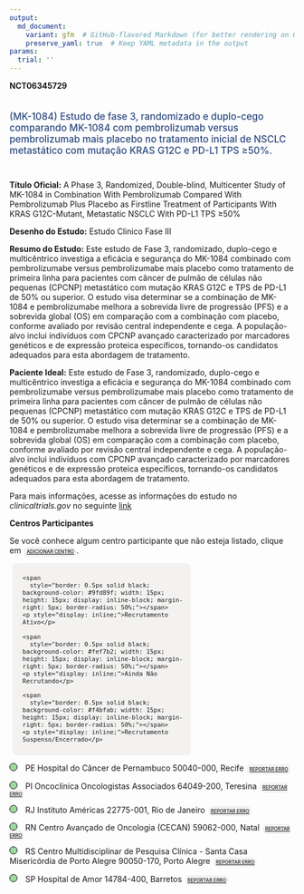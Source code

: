 ```yaml
---
output: 
  md_document:
    variant: gfm  # GitHub-flavored Markdown (for better rendering on GitHub)
    preserve_yaml: true  # Keep YAML metadata in the output
params:
  trial: ''
---
```


**NCT06345729**

<div style="padding: 5px 5px 5px 0px; font-size: 1.20em; font-weight: 500; color: #2E4A7F; text-align: left; margin-bottom: 20px">

(MK-1084) Estudo de fase 3, randomizado e duplo-cego comparando MK-1084
com pembrolizumab versus pembrolizumab mais placebo no tratamento
inicial de NSCLC metastático com mutação KRAS G12C e PD-L1 TPS ≥50%.

</div>

**Título Oficial:** A Phase 3, Randomized, Double-blind, Multicenter
Study of MK-1084 in Combination With Pembrolizumab Compared With
Pembrolizumab Plus Placebo as Firstline Treatment of Participants With
KRAS G12C-Mutant, Metastatic NSCLC With PD-L1 TPS ≥50%

**Desenho do Estudo:** Estudo Clinico Fase III

**Resumo do Estudo:** Este estudo de Fase 3, randomizado, duplo-cego e
multicêntrico investiga a eficácia e segurança do MK-1084 combinado com
pembrolizumabe versus pembrolizumabe mais placebo como tratamento de
primeira linha para pacientes com câncer de pulmão de células não
pequenas (CPCNP) metastático com mutação KRAS G12C e TPS de PD-L1 de 50%
ou superior. O estudo visa determinar se a combinação de MK-1084 e
pembrolizumabe melhora a sobrevida livre de progressão (PFS) e a
sobrevida global (OS) em comparação com a combinação com placebo,
conforme avaliado por revisão central independente e cega. A
população-alvo inclui indivíduos com CPCNP avançado caracterizado por
marcadores genéticos e de expressão proteica específicos, tornando-os
candidatos adequados para esta abordagem de tratamento.

**Paciente Ideal:** Este estudo de Fase 3, randomizado, duplo-cego e
multicêntrico investiga a eficácia e segurança do MK-1084 combinado com
pembrolizumabe versus pembrolizumabe mais placebo como tratamento de
primeira linha para pacientes com câncer de pulmão de células não
pequenas (CPCNP) metastático com mutação KRAS G12C e TPS de PD-L1 de 50%
ou superior. O estudo visa determinar se a combinação de MK-1084 e
pembrolizumabe melhora a sobrevida livre de progressão (PFS) e a
sobrevida global (OS) em comparação com a combinação com placebo,
conforme avaliado por revisão central independente e cega. A
população-alvo inclui indivíduos com CPCNP avançado caracterizado por
marcadores genéticos e de expressão proteica específicos, tornando-os
candidatos adequados para esta abordagem de tratamento.

Para mais informações, acesse as informações do estudo no
*clinicaltrials.gov* no seguinte
[link](https://clinicaltrials.gov/ct2/show/NCT06345729)

**Centros Participantes**

Se você conhece algum centro participante que não esteja listado, clique
em
<span style="color: #2E4A7F; margin-left: 2px; padding: 4px; background-color: #f3f2f1; border-radius: 8px; font-weight: 500; font-size: 0.6em"><a
href="https://flazar.shinyapps.io/formsapp?study_nct_id=NCT06345729&amp;location_id=N%2FA&amp;location_full_name=N%2FA&amp;form_type=Adicionar%20Centro"
target="_blank">ADICIONAR CENTRO</a></span>.

<div style="margin-bottom: 8px; margin-left: 5px; padding: 8px; max-width: 300px; background-color: #f3f2f1; border-radius: 8px; font-size: 0.9em">

<div style="margin-left: 10px;">

    <span 
      style="border: 0.5px solid black; background-color: #9fd89f; width: 15px; height: 15px; display: inline-block; margin-right: 5px; border-radius: 50%;"></span>
    <p style="display: inline;">Recrutamento Ativo</p>

</div>

<div style="margin-left: 10px;">

    <span 
      style="border: 0.5px solid black; background-color: #fef7b2; width: 15px; height: 15px; display: inline-block; margin-right: 5px; border-radius: 50%;"></span>
    <p style="display: inline;">Ainda Não Recrutando</p>

</div>

<div style="margin-left: 10px;">

    <span 
      style="border: 0.5px solid black; background-color: #f4bfab; width: 15px; height: 15px; display: inline-block; margin-right: 5px; border-radius: 50%;"></span>
    <p style="display: inline;">Recrutamento Suspenso/Encerrado</p>

</div>

</div>

<span style="line-height: 1.2;"><span style="border: 0.5px solid black; display: inline-block; width: 12px; height: 12px; border-radius: 50%; margin-right: 10px; padding-bottom: 0px; background-color: #9fd89f;"></span>
PE Hospital do Câncer de Pernambuco 50040-000, Recife
<span style="color: #2E4A7F; margin-left: 2px; padding: 4px; background-color: #f3f2f1; border-radius: 8px; font-weight: 500; font-size: 0.6em"><a
href="https://flazar.shinyapps.io/formsapp?study_nct_id=NCT06345729&amp;location_id=HOSPITALDECANCERDERECIFESITE0447RECIFEPERNAMBUCO50040000BRAZIL&amp;location_full_name=Hospital%20do%20C%C3%A2ncer%20de%20Pernambuco%2C%2050040-000%2C%20Recife&amp;form_type=Reportar%20Erro"
target="_blank">REPORTAR ERRO</a></span></span>

<span style="line-height: 1.2;"><span style="border: 0.5px solid black; display: inline-block; width: 12px; height: 12px; border-radius: 50%; margin-right: 10px; padding-bottom: 0px; background-color: #9fd89f;"></span>
PI Oncoclínica Oncologistas Associados 64049-200, Teresina
<span style="color: #2E4A7F; margin-left: 2px; padding: 4px; background-color: #f3f2f1; border-radius: 8px; font-weight: 500; font-size: 0.6em"><a
href="https://flazar.shinyapps.io/formsapp?study_nct_id=NCT06345729&amp;location_id=ONCOCLINICAONCOLOGISTASASSOCIADOSSITE0441TEREZINAPIAUI64049200BRAZIL&amp;location_full_name=Oncocl%C3%ADnica%20Oncologistas%20Associados%2C%2064049-200%2C%20Teresina&amp;form_type=Reportar%20Erro"
target="_blank">REPORTAR ERRO</a></span></span>

<span style="line-height: 1.2;"><span style="border: 0.5px solid black; display: inline-block; width: 12px; height: 12px; border-radius: 50%; margin-right: 10px; padding-bottom: 0px; background-color: #9fd89f;"></span>
RJ Instituto Américas 22775-001, Rio de Janeiro
<span style="color: #2E4A7F; margin-left: 2px; padding: 4px; background-color: #f3f2f1; border-radius: 8px; font-weight: 500; font-size: 0.6em"><a
href="https://flazar.shinyapps.io/formsapp?study_nct_id=NCT06345729&amp;location_id=AMERICASSITE0431RIODEJANEIRO22775001BRAZIL&amp;location_full_name=Instituto%20Am%C3%A9ricas%2C%2022775-001%2C%20Rio%20de%20Janeiro&amp;form_type=Reportar%20Erro"
target="_blank">REPORTAR ERRO</a></span></span>

<span style="line-height: 1.2;"><span style="border: 0.5px solid black; display: inline-block; width: 12px; height: 12px; border-radius: 50%; margin-right: 10px; padding-bottom: 0px; background-color: #9fd89f;"></span>
RN Centro Avançado de Oncologia (CECAN) 59062-000, Natal
<span style="color: #2E4A7F; margin-left: 2px; padding: 4px; background-color: #f3f2f1; border-radius: 8px; font-weight: 500; font-size: 0.6em"><a
href="https://flazar.shinyapps.io/formsapp?study_nct_id=NCT06345729&amp;location_id=LIGANORTERIOGRANDENSECONTRAOCANCERSITE0439NATALRIOGRANDEDONORTE59062000BRAZIL&amp;location_full_name=Centro%20Avan%C3%A7ado%20de%20Oncologia%20%28CECAN%29%2C%2059062-000%2C%20Natal&amp;form_type=Reportar%20Erro"
target="_blank">REPORTAR ERRO</a></span></span>

<span style="line-height: 1.2;"><span style="border: 0.5px solid black; display: inline-block; width: 12px; height: 12px; border-radius: 50%; margin-right: 10px; padding-bottom: 0px; background-color: #9fd89f;"></span>
RS Centro Multidisciplinar de Pesquisa Clínica - Santa Casa Misericórdia
de Porto Alegre 90050-170, Porto Alegre
<span style="color: #2E4A7F; margin-left: 2px; padding: 4px; background-color: #f3f2f1; border-radius: 8px; font-weight: 500; font-size: 0.6em"><a
href="https://flazar.shinyapps.io/formsapp?study_nct_id=NCT06345729&amp;location_id=IRMANDADEDASANTACASADEMISERICORDIADEPORTOALEGRECENTROMULTIDISCIPLINARDEPESQUISACLINICAPORTOALEGRERIOGRANDEDOSUL90050170BRAZIL&amp;location_full_name=Centro%20Multidisciplinar%20de%20Pesquisa%20Cl%C3%ADnica%20-%20Santa%20Casa%20Miseric%C3%B3rdia%20de%20Porto%20Alegre%2C%2090050-170%2C%20Porto%20Alegre&amp;form_type=Reportar%20Erro"
target="_blank">REPORTAR ERRO</a></span></span>

<span style="line-height: 1.2;"><span style="border: 0.5px solid black; display: inline-block; width: 12px; height: 12px; border-radius: 50%; margin-right: 10px; padding-bottom: 0px; background-color: #9fd89f;"></span>
SP Hospital de Amor 14784-400, Barretos
<span style="color: #2E4A7F; margin-left: 2px; padding: 4px; background-color: #f3f2f1; border-radius: 8px; font-weight: 500; font-size: 0.6em"><a
href="https://flazar.shinyapps.io/formsapp?study_nct_id=NCT06345729&amp;location_id=FUNDACAOPIOXIIHOSPITALDECANCERDEBARRETOSUNIDADEDEPESQUISACLINICASITE0437BARRETOSSAOPAULO14784400BRAZIL&amp;location_full_name=Hospital%20de%20Amor%2C%2014784-400%2C%20Barretos&amp;form_type=Reportar%20Erro"
target="_blank">REPORTAR ERRO</a></span></span>

